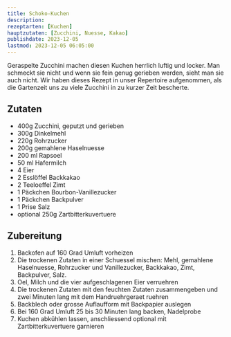 ```yaml
---
title: Schoko-Kuchen
description: 
rezeptarten: [Kuchen]
hauptzutaten: [Zucchini, Nuesse, Kakao]
publishdate: 2023-12-05
lastmod: 2023-12-05 06:05:00
---
```


Geraspelte Zucchini machen diesen Kuchen herrlich luftig und locker. Man schmeckt sie nicht und wenn sie fein genug gerieben werden, sieht man sie auch nicht. Wir haben dieses Rezept in unser Repertoire aufgenommen, als die Gartenzeit uns zu viele Zucchini in zu kurzer Zeit bescherte.

## Zutaten

- 400g Zucchini, geputzt und gerieben
- 300g Dinkelmehl
- 220g Rohrzucker
- 200g gemahlene Haselnuesse
- 200 ml Rapsoel
- 50 ml Hafermilch
- 4 Eier
- 2 Esslöffel Backkakao
- 2 Teeloeffel Zimt
- 1 Päckchen Bourbon-Vanillezucker
- 1 Päckchen Backpulver
- 1 Prise Salz
- optional 250g Zartbitterkuvertuere


## Zubereitung

1. Backofen auf 160 Grad Umluft vorheizen
2. Die trockenen Zutaten in einer Schuessel mischen: Mehl, gemahlene Haselnuesse, Rohrzucker und Vanillezucker, Backkakao, Zimt, Backpulver, Salz.
2. Oel, Milch und die vier aufgeschlagenen Eier verruehren
3. Die trockenen Zutaten mit den feuchten Zutaten zusammengeben und zwei Minuten lang mit dem Handruehrgeraet ruehren
4. Backblech oder grosse Auflaufform mit Backpapier auslegen
5. Bei 160 Grad Umluft 25 bis 30 Minuten lang backen, Nadelprobe
7. Kuchen abkühlen lassen, anschliessend optional mit Zartbitterkuvertuere garnieren



